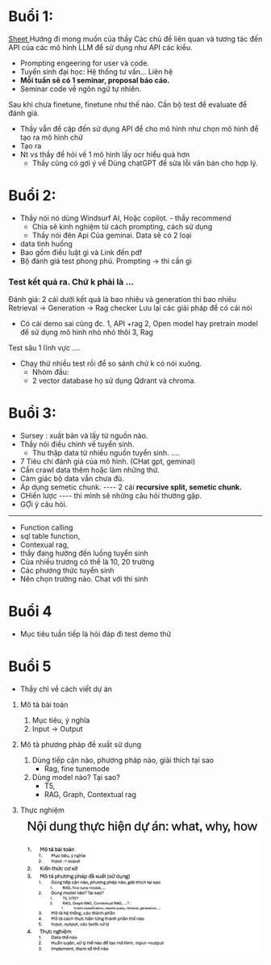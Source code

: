 # Buổi 1: 
[Sheet ](https://docs.google.com/spreadsheets/d/1qrViNAqrfqVa-PaTiBM4oeCU89Dk0Roa6T0HZ71qqbE/edit?gid=0#gid=0)
Hướng đi mong muốn của thầy Các chủ đề liên quan và tương tác đến API của các mô hình LLM để sử dụng như API các kiểu. 

- Prompting engeering for user và code. 
- Tuyển sinh đại học: Hệ thống tư vấn... Liên hệ 
- **Mỗi tuần sẽ có 1 seminar, proposal báo cáo.** 
- Seminar code về ngôn ngữ tự nhiên. 


Sau khi chưa finetune, finetune như thế nào. 
Cần bộ test để evaluate để đánh giá. 
- Thầy vẫn đề cập đến sử dụng API để cho mô hình như chọn mô hình để tạo ra mô hình chứ 
- Tạo ra
- Nt vs thầy để hỏi về 1 mô hình lấy ocr hiểu quả hơn
	- Thầy cũng có gợi ý về Dùng chatGPT để sửa lỗi văn bản cho hợp lý. 


# Buổi 2: 
- Thầy nói nó dùng Windsurf AI, Hoặc copilot. - thầy recommend
	- Chia sẽ kinh nghiệm từ cách prompting, cách sử dụng
	- Thầy nói đên Api Của geminai.
Data sẽ có 2 loại
- data tình huống
- Bao gồm điều luật gì và Link đến pdf 
- Bộ đánh giá test phong phú.
Prompting -> thì cần gì 
### Test kết quả ra. Chứ k phải là ... 
Đánh giá: 2 cái dưới kết quả là bao nhiêu và generation thì bao nhiêu 
Retrieval -> 
Generation ->
		Rag checker
Lưu lại các giải pháp để có cái nói 
- Có cái demo sai cũng đc.
1, API +rag
2, Open model hay pretrain model để sử dụng mô hình nhỏ nhỏ thôi
3, Rag


Test sâu 1 lĩnh vực .... 
- Chạy thử nhiều test rồi để so sánh chứ k có nói xuông. 
	- Nhóm đầu:
	- 2 vector database họ sử dụng Qdrant và chroma. 


# Buổi 3:
- Sursey : xuất bản và lấy từ nguồn nào. 
- Thầy nói điều chỉnh về tuyển sinh. 
	- Thu thập data từ nhiều nguồn tuyển sinh. ....
- 7 Tiêu chí đánh giá của mô hình. (CHat gpt, geminai)
- Cần crawl data thêm hoặc làm những thứ.  
- Cảm giác bộ data vẫn chưa đủ. 
- Áp dụng semetic chunk. ---- 2 cái **recursive split, semetic chunk.** 
- CHiến lược ---- thì mình sẽ những câu hỏi thường gặp. 
- GỢi ý câu hỏi.
------
- Function calling 
- sql table function, 
- Contexual rag, 
- thầy đang hướng đến luồng tuyển sinh 
- Của nhiều trương có thể là 10, 20 trường
- Các phương thức tuyển sinh 
- Nên chọn trường nào. Chat với thí sinh 


# Buổi 4
- Mục tiêu tuần tiếp là hỏi đáp đi test demo thử 



# Buổi 5
- Thầy chỉ về cách viết dự án

1. Mô tả bài toán
	1.  Mục tiêu, ý nghĩa
	2. Input -> Output

2. Mô tả phương pháp đề xuất sử dụng

	1. Dùng tiếp cận nào, phương pháp nào, giải thích tại sao
		- Rag, fine tunemode
	1. Dùng model nào? Tại sao?
		- T5, 
		- RAG, Graph, Contextual rag
		
1. Thực nghiệm
![](../../assets/images/Pasted%20image%2020250110141526.png)